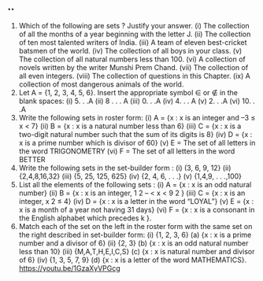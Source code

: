 ## ..
1. Which of the following are sets ? Justify your answer.
(i) The collection of all the months of a year beginning with the letter J.
(ii) The collection of ten most talented writers of India.
(iii) A team of eleven best-cricket batsmen of the world.
(iv) The collection of all boys in your class.
(v) The collection of all natural numbers less than 100.
(vi) A collection of novels written by the writer Munshi Prem Chand.
(vii) The collection of all even integers.
(viii) The collection of questions in this Chapter.
(ix) A collection of most dangerous animals of the world.
2. Let A = {1, 2, 3, 4, 5, 6}. Insert the appropriate symbol ∈ or ∉ in the blank
spaces:
(i) 5. . .A (ii) 8 . . . A (iii) 0. . .A
 (iv) 4. . . A (v) 2. . .A (vi) 10. . .A
3. Write the following sets in roster form:
(i) A = {x : x is an integer and –3 ≤ x < 7}
(ii) B = {x : x is a natural number less than 6}
(iii) C = {x : x is a two-digit natural number such that the sum of its digits is 8}
(iv) D = {x : x is a prime number which is divisor of 60}
(v) E = The set of all letters in the word TRIGONOMETRY
(vi) F = The set of all letters in the word BETTER
4. Write the following sets in the set-builder form :
(i) (3, 6, 9, 12} (ii) {2,4,8,16,32} (iii) {5, 25, 125, 625}
(iv) {2, 4, 6, . . .} (v) {1,4,9, . . .,100}
5. List all the elements of the following sets :
(i) A = {x : x is an odd natural number}
(ii) B = {x : x is an integer,
1
2
– < x <
9
2
}
(iii) C = {x : x is an integer, x
2 ≤ 4}
(iv) D = {x : x is a letter in the word “LOYAL”}
(v) E = {x : x is a month of a year not having 31 days}
(vi) F = {x : x is a consonant in the English alphabet which precedes k }.
6. Match each of the set on the left in the roster form with the same set on the right
described in set-builder form:
(i) {1, 2, 3, 6} (a) {x : x is a prime number and a divisor of 6}
(ii) {2, 3} (b) {x : x is an odd natural number less than 10}
(iii) {M,A,T,H,E,I,C,S} (c) {x : x is natural number and divisor of 6}
(iv) {1, 3, 5, 7, 9} (d) {x : x is a letter of the word MATHEMATICS}.
https://youtu.be/1GzaXyVPGcg
